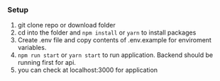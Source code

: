 ### Setup
1. git clone repo or download folder
2. cd into the folder and `npm install` or `yarn` to install packages
3. Create .env file and copy contents of .env.example for enviroment variables. 
4. `npm run start` or `yarn start` to run application. Backend should be running first for api. 
5. you can check at localhost:3000 for application